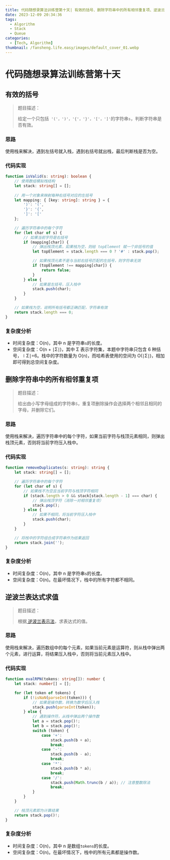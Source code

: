 ```yaml
---
title: 代码随想录算法训练营第十天| 有效的括号、删除字符串中的所有相邻重复项、逆波兰表达式求值
date: 2023-12-09 20:34:36
tags:
  - Algorithm
  - Stack
  - Queue
categories:
  - [Tech, Algorithm]
thumbnail: /fansheng.life.easy/images/default_cover_01.webp
---
```


# 代码随想录算法训练营第十天

## 有效的括号

> 题目描述：
> 
> 给定一个只包括` '('，')'，'{'，'}'，'['，']'`的字符串`s`，判断字符串是否有效。

### 思路

使用栈来解决，遇到左括号就入栈，遇到右括号就出栈，最后判断栈是否为空。

### 代码实现

```typescript
function isValid(s: string): boolean {
	// 使用数组模拟栈结构
	let stack: string[] = [];
	
	// 用一个对象来映射每种右括号对应的左括号
	let mapping: { [key: string]: string } = {
		')': '(',
		'}': '{',
		']': '['
	};

	// 遍历字符串中的每个字符
	for (let char of s) {
		// 如果当前字符是右括号
		if (mapping[char]) {
			// 弹出栈顶元素，如果栈为空，则给 topElement 赋一个非括号的值
			let topElement = stack.length === 0 ? '#' : stack.pop();

			// 如果栈顶元素不是与当前右括号匹配的左括号，则字符串无效
			if (topElement !== mapping[char]) {
				return false;
			}
		} else {
			// 如果是左括号，压入栈中
			stack.push(char);
		}
	}

	// 如果栈为空，说明所有括号都正确匹配，字符串有效
	return stack.length === 0;
}
```

### 复杂度分析

+ 时间复杂度：O(n)，其中 n 是字符串`s`的长度。
+ 空间复杂度：O(n + ∣Σ∣)，其中 Σ 表示字符集，本题中字符串只包含 6 种括号，∣Σ∣=6。栈中的字符数量为 O(n)，而哈希表使用的空间为 O(∣Σ∣)，相加即可得到总空间复杂度。

## 删除字符串中的所有相邻重复项

> 题目描述：
> 
> 给出由小写字母组成的字符串`S`，重复项删除操作会选择两个相邻且相同的字母，并删除它们。

### 思路

使用栈来解决，遍历字符串中的每个字符，如果当前字符与栈顶元素相同，则弹出栈顶元素，否则将当前字符压入栈中。

### 代码实现

```typescript
function removeDuplicates(s: string): string {
	let stack: string[] = [];

	// 遍历字符串中的每个字符
	for (let char of s) {
		// 如果栈不为空且当前字符与栈顶字符相同
		if (stack.length > 0 && stack[stack.length - 1] === char) {
			// 弹出栈顶字符（消除一对相邻重复项）
			stack.pop();
		} else {
			// 如果不相同，将当前字符压入栈中
			stack.push(char);
		}
	}

	// 将栈中的字符组合成字符串作为结果返回
	return stack.join('');
}
```

### 复杂度分析

+ 时间复杂度：O(n)，其中 n 是字符串`s`的长度。
+ 空间复杂度：O(n)。在最坏情况下，栈中的所有字符都不相同。

## 逆波兰表达式求值

> 题目描述：
> 
> 根据[ 逆波兰表示法](https://baike.baidu.com/item/逆波兰式/128437)，求表达式的值。

### 思路

使用栈来解决，遍历数组中的每个元素，如果当前元素是运算符，则从栈中弹出两个元素，进行运算，将结果压入栈中，否则将当前元素压入栈中。

### 代码实现

```typescript
function evalRPN(tokens: string[]): number {
	let stack: number[] = [];

	for (let token of tokens) {
		if (!isNaN(parseInt(token))) {
			// 如果是操作数，转换为数字后压入栈
			stack.push(parseInt(token));
		} else {
			// 遇到操作符，从栈中弹出两个操作数
			let a = stack.pop()!;
			let b = stack.pop()!;
			switch (token) {
				case '+':
					stack.push(b + a);
					break;
				case '-':
					stack.push(b - a);
					break;
				case '*':
					stack.push(b * a);
					break;
				case '/':
					stack.push(Math.trunc(b / a)); // 注意整数除法
					break;
			}
		}
	}

	// 栈顶元素即为计算结果
	return stack.pop()!;
}
```

### 复杂度分析

+ 时间复杂度：O(n)，其中 n 是数组`tokens`的长度。
+ 空间复杂度：O(n)。在最坏情况下，栈中的所有元素都是操作数。
